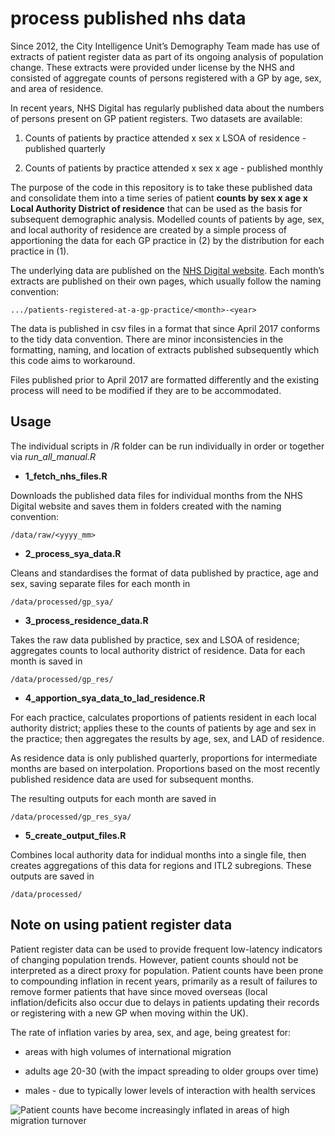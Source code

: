 
<!-- README.md is generated from README.Rmd. Please edit that file -->

# process published nhs data

<!-- badges: start -->
<!-- badges: end -->

Since 2012, the City Intelligence Unit’s Demography Team made has use of
extracts of patient register data as part of its ongoing analysis of
population change. These extracts were provided under license by the NHS
and consisted of aggregate counts of persons registered with a GP by
age, sex, and area of residence.

In recent years, NHS Digital has regularly published data about the
numbers of persons present on GP patient registers. Two datasets are
available:

1.  Counts of patients by practice attended x sex x LSOA of residence -
    published quarterly

2.  Counts of patients by practice attended x sex x age - published
    monthly

The purpose of the code in this repository is to take these published
data and consolidate them into a time series of patient **counts by sex
x age x Local Authority District of residence** that can be used as the
basis for subsequent demographic analysis. Modelled counts of patients
by age, sex, and local authority of residence are created by a simple
process of apportioning the data for each GP practice in (2) by the
distribution for each practice in (1).

The underlying data are published on the [NHS Digital
website](https://digital.nhs.uk/data-and-information/publications/statistical/patients-registered-at-a-gp-practice).
Each month’s extracts are published on their own pages, which usually
follow the naming convention:

    .../patients-registered-at-a-gp-practice/<month>-<year>

The data is published in csv files in a format that since April 2017
conforms to the tidy data convention. There are minor inconsistencies in
the formatting, naming, and location of extracts published subsequently
which this code aims to workaround.

Files published prior to April 2017 are formatted differently and the
existing process will need to be modified if they are to be
accommodated.

## Usage

The individual scripts in /R folder can be run individually in order or
together via *run_all_manual.R*

-   **1_fetch_nhs_files.R**

Downloads the published data files for individual months from the NHS
Digital website and saves them in folders created with the naming
convention:

    /data/raw/<yyyy_mm>

-   **2_process_sya_data.R**

Cleans and standardises the format of data published by practice, age
and sex, saving separate files for each month in

    /data/processed/gp_sya/

-   **3_process_residence_data.R**

Takes the raw data published by practice, sex and LSOA of residence;
aggregates counts to local authority district of residence. Data for
each month is saved in

    /data/processed/gp_res/

-   **4_apportion_sya_data_to_lad_residence.R**

For each practice, calculates proportions of patients resident in each
local authority district; applies these to the counts of patients by age
and sex in the practice; then aggregates the results by age, sex, and
LAD of residence.

As residence data is only published quarterly, proportions for
intermediate months are based on interpolation. Proportions based on the
most recently published residence data are used for subsequent months.

The resulting outputs for each month are saved in

    /data/processed/gp_res_sya/

-   **5_create_output_files.R**

Combines local authority data for indidual months into a single file,
then creates aggregations of this data for regions and ITL2 subregions.
These outputs are saved in

    /data/processed/

## Note on using patient register data

Patient register data can be used to provide frequent low-latency
indicators of changing population trends. However, patient counts should
not be interpreted as a direct proxy for population. Patient counts have
been prone to compounding inflation in recent years, primarily as a
result of failures to remove former patients that have since moved
overseas (local inflation/deficits also occur due to delays in patients
updating their records or registering with a new GP when moving within
the UK).

The rate of inflation varies by area, sex, and age, being greatest for:

-   areas with high volumes of international migration

-   adults age 20-30 (with the impact spreading to older groups over
    time)

-   males - due to typically lower levels of interaction with health
    services

![Patient counts have become increasingly inflated in areas of high
migration turnover](man/figures/gp_vs_mye.png)
